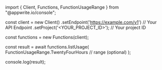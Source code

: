 import { Client, Functions, FunctionUsageRange } from "@appwrite.io/console";

const client = new Client()
    .setEndpoint('https://example.com/v1') // Your API Endpoint
    .setProject('<YOUR_PROJECT_ID>'); // Your project ID

const functions = new Functions(client);

const result = await functions.listUsage(
    FunctionUsageRange.TwentyFourHours // range (optional)
);

console.log(result);
